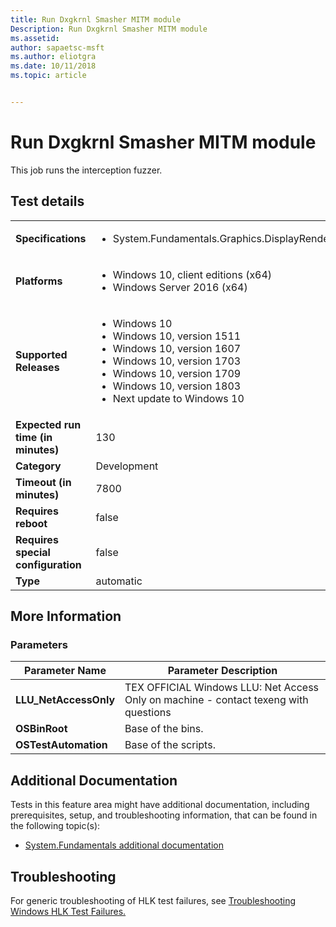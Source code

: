```yaml
---
title: Run Dxgkrnl Smasher MITM module
Description: Run Dxgkrnl Smasher MITM module
ms.assetid: 
author: sapaetsc-msft
ms.author: eliotgra
ms.date: 10/11/2018
ms.topic: article


---
```


# Run Dxgkrnl Smasher MITM module

This job runs the interception fuzzer.

## Test details
|||
|---|---|
| **Specifications**  | <ul><li>System.Fundamentals.Graphics.DisplayRender.StableAndFunctional</li></ul> |  
| **Platforms**   | <ul><li>Windows 10, client editions (x64)</li><li>Windows Server 2016 (x64)</li></ul> |
| **Supported Releases** | <ul><li>Windows 10</li><li>Windows 10, version 1511</li><li>Windows 10, version 1607</li><li>Windows 10, version 1703</li><li>Windows 10, version 1709</li><li>Windows 10, version 1803</li><li>Next update to Windows 10</li></ul> |
|**Expected run time (in minutes)**| 130 |
|**Category**| Development |
|**Timeout (in minutes)**| 7800 |
|**Requires reboot**| false |
|**Requires special configuration**| false |
|**Type**| automatic |

## More Information
### Parameters
| Parameter Name | Parameter Description |
| --- | --- |
| **LLU_NetAccessOnly** | TEX OFFICIAL Windows LLU: Net Access Only on machine - contact texeng with questions |
| **OSBinRoot** | Base of the bins. |
| **OSTestAutomation** | Base of the scripts. |







## Additional Documentation
Tests in this feature area might have additional documentation, including prerequisites, setup, and troubleshooting information, that can be found in the following topic(s): <ul><li>[System.Fundamentals additional documentation](system-fundamentals-additional-documentation.md)</li></ul>

## Troubleshooting
For generic troubleshooting of HLK test failures, see [Troubleshooting Windows HLK Test Failures.](..\user\troubleshooting-windows-hlk-test-failures.md)